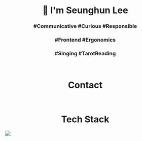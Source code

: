 <h1 align='center'> 🌱 I'm Seunghun Lee </h1>
<h3 align='center'>#Communicative #Curious #Responsible</h3>
<h3 align='center'>#Frontend #Ergonomics</h3>
<h3 align='center'>#Singing #TarotReading</h3>
<br>
<h1 align='center'>Contact</h1>
<br>
<h1 align='center'>Tech Stack</h1>
<img src="https://img.shields.io/badge/Python-3766AB?style=flat-square&logo=Python&logoColor=white"/></a>&nbsp 
